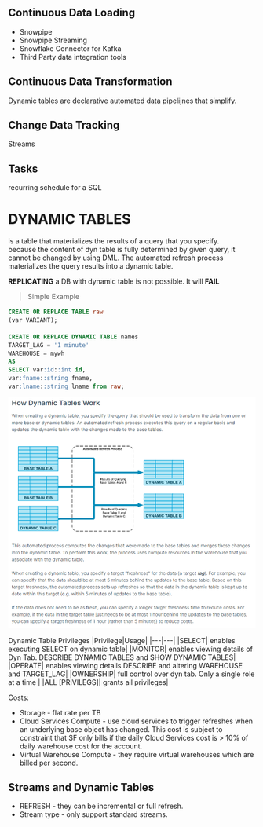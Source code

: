 ## Continuous Data Loading
- Snowpipe
- Snowpipe Streaming
- Snowflake Connector for Kafka
- Third Party data integration tools

## Continuous Data Transformation
Dynamic tables are declarative automated data pipelijnes that simplify.  

## Change Data Tracking
Streams  

## Tasks
recurring schedule for a SQL




# DYNAMIC TABLES
is a table that materializes the results of a query that you specify.  
because the content of dyn table is fully determined by given query, it cannot be changed by using DML. The automated refresh process materializes the query results into a dynamic table.  

**REPLICATING** a DB with dynamic table is not possible. It will **FAIL**  

> Simple Example
```sql
CREATE OR REPLACE TABLE raw
(var VARIANT);

CREATE OR REPLACE DYNAMIC TABLE names
TARGET_LAG = '1 minute'
WAREHOUSE = mywh
AS
SELECT var:id::int id,
var:fname::string fname,
var:lname::string lname from raw;
```

![](Images\dynamic_tables.png)

Dynamic Table Privileges
|Privilege|Usage|
|---|---|
|SELECT| enables executing SELECT on dynamic table|
|MONITOR| enables viewing details of Dyn Tab. DESCRIBE DYNAMIC TABLES and SHOW DYNAMIC TABLES|
|OPERATE| enables viewing details DESCRIBE and altering WAREHOUSE and TARGET_LAG|
|OWNERSHIP| full control over dyn tab. Only a single role at a time |
|ALL [PRIVILEGS]| grants all privileges|

Costs:  
- Storage - flat rate per TB
- Cloud Services Compute - use cloud services to trigger refreshes when an underlying base object has changed. This cost is subject to constraint that SF only bills if the daily Cloud Services cost is > 10% of daily warehouse cost for the account.  
- Virtual Warehouse Compute - they require virtual warehouses which are billed per second.


## Streams and Dynamic Tables
- REFRESH - they can be incremental or full refresh.
- Stream type - only support standard streams.  

